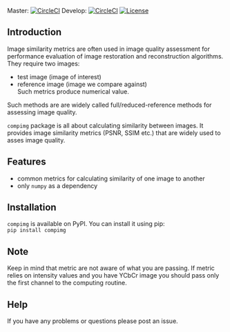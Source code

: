Master: [![CircleCI](https://circleci.com/gh/JenioPY/compimg/tree/master.svg?style=svg&circle-token=08abd49c539289429775861727cae51269c6db2c)](https://circleci.com/gh/JenioPY/compimg/tree/master) 
Develop: [![CircleCI](https://circleci.com/gh/JenioPY/compimg/tree/develop.svg?style=svg&circle-token=08abd49c539289429775861727cae51269c6db2c)](https://circleci.com/gh/JenioPY/compimg/tree/develop)
[![License](https://img.shields.io/badge/License-Apache%202.0-blue.svg)](https://opensource.org/licenses/Apache-2.0)

## Introduction  
Image similarity metrics are often used in image quality assessment for performance
evaluation of image restoration and reconstruction algorithms. They require two images:
- test image (image of interest)
- reference image (image we compare against)  
Such metrics produce numerical value.
 
Such methods are are widely called full/reduced-reference methods for 
assessing image quality.

`compimg` package is all about calculating similarity between images. 
It provides image similarity metrics (PSNR, SSIM etc.) that are widely used 
to asses image quality.

## Features  
- common metrics for calculating similarity of one image to another 
- only `numpy` as a dependency

## Installation
`compimg` is available on PyPI. You can install it using pip:  
`pip install compimg`

## Note 
Keep in mind that metric are not aware of what you are passing. If 
metric relies on intensity values and you have YCbCr image you should pass
only the first channel to the computing routine.

## Help
If you have any problems or questions please post an issue.